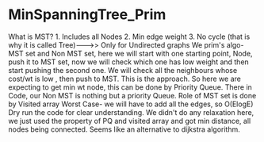 # MinSpanningTree_Prim
What is MST? 1. Includes all Nodes 2. Min edge weight 3. No cycle (that is why it is called Tree)--->> Only for Undirected graphs
We prim's algo- MST set and Non MST set, here we will start with one starting point, Node, push it to MST set, now we will check which one has low weight and then start pushing the second one. We will check all the neighbours whose cost/wt is low , then push to MST. This is the approach.
So here we are expecting to get min wt node, this can be done by Priority Queue. There in Code, our Non MST is nothing but a priority Queue. Role of MST set is done by Visited array
Worst Case- we will have to add all the edges, so O(ElogE)
Dry run the code for clear understanding. 
We didn't do any relaxation here, we just used the property of PQ and visited array and got min distance, all nodes being connected. Seems like an alternative to dijkstra algorithm. 
